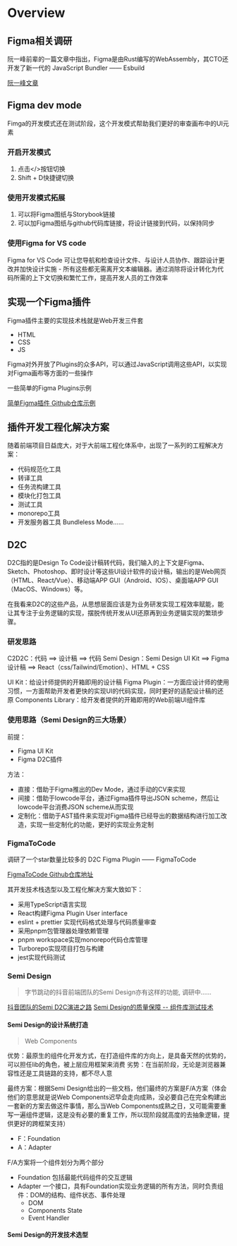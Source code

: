 # Overview
## Figma相关调研
阮一峰前辈的一篇文章中指出，Figma是由Rust编写的WebAssembly，其CTO还开发了新一代的 JavaScript Bundler —— Esbuild

[阮一峰文章](https://www.ruanyifeng.com/blog/2022/09/weekly-issue-224.html)

## Figma dev mode
Fimga的开发模式还在测试阶段，这个开发模式帮助我们更好的审查画布中的UI元素

### 开启开发模式
1. 点击</>按钮切换
2. Shift + D快捷键切换

### 使用开发模式拓展
1. 可以将Figma图纸与Storybook链接
2. 可以加Figma图纸与github代码库链接，将设计链接到代码，以保持同步

### 使用Figma for VS code
Figma for VS Code 可让您导航和检查设计文件、与设计人员协作、跟踪设计更改并加快设计实施 - 所有这些都无需离开文本编辑器。通过消除将设计转化为代码所需的上下文切换和繁忙工作，提高开发人员的工作效率

## 实现一个Figma插件
Figma插件主要的实现技术栈就是Web开发三件套
- HTML
- CSS
- JS

Figma对外开放了Plugins的众多API，可以通过JavaScript调用这些API，以实现对Figma画布等方面的一些操作

一些简单的Figma Plugins示例

[简单Figma插件 Github仓库示例](https://github.com/figma/plugin-samples)

## 插件开发工程化解决方案
随着前端项目日益庞大，对于大前端工程化体系中，出现了一系列的工程解决方案：
- 代码规范化工具
- 转译工具
- 任务流构建工具
- 模块化打包工具
- 测试工具
- monorepo工具
- 开发服务器工具 Bundleless Mode……

## D2C
D2C指的是Design To Code设计稿转代码，我们输入的上下文是Figma、Sketch、Photoshop、即时设计等这些UI设计软件的设计稿，输出的是Web网页（HTML、React/Vue）、移动端APP GUI（Android、IOS）、桌面端APP GUI（MacOS、Windows）等。

在我看来D2C的这些产品，从思想层面应该是为业务研发实现工程效率赋能，能让其专注于业务逻辑的实现，摆脱传统开发从UI还原再到业务逻辑实现的繁琐步骤。

### 研发思路
C2D2C：代码 ==> 设计稿 ==> 代码
Semi Design：Semi Design UI Kit ==> Figma 设计稿 ==> React（css/Tailwind/Emotion）、HTML + CSS 

UI Kit：给设计师提供的开箱即用的设计稿
Figma Plugin：一方面应设计师的使用习惯，一方面帮助开发者更快的实现UI的代码实现，同时更好的适配设计稿的还原
Components Library：给开发者提供的开箱即用的Web前端UI组件库

### 使用思路（Semi Design的三大场景）
前提：
- Figma UI Kit
- Figma D2C插件

方法：
- 直接：借助于Figma推出的Dev Mode，通过手动的CV来实现
- 间接：借助于lowcode平台，通过Figma插件导出JSON scheme，然后让lowcode平台消费JSON scheme从而实现
- 定制化：借助于AST插件来实现对Figma插件已经导出的数据结构进行加工改造，实现一些定制化的功能，更好的实现业务定制

### FigmaToCode
调研了一个star数量比较多的 D2C Figma Plugin —— FigmaToCode

[FigmaToCode Github仓库地址](https://github.com/bernaferrari/FigmaToCode)

其开发技术栈选型以及工程化解决方案大致如下：
- 采用TypeScript语言实现
- React构建Figma Plugin User interface
- eslint + prettier 实现代码格式处理与代码质量审查
- 采用pnpm包管理器处理依赖管理
- pnpm workspace实现monorepo代码仓库管理
- Turborepo实现项目打包与构建
- jest实现代码测试

### Semi Design
> 字节跳动的抖音前端团队的Semi Design亦有这样的功能, 调研中……

[抖音团队的Semi D2C演进之路](https://juejin.cn/post/7267418854124699702)
[Semi Design的质量保障 -- 组件库测试技术](https://medium.com/front-end-weekly/how-we-test-semi-design-component-libraries-64b854f63b65)

#### Semi Design的设计系统打造
> Web Components

优势：最原生的组件化开发方式，在打造组件库的方向上，是具备天然的优势的，可以担任lib的角色，被上层应用框架来消费
劣势：在当前阶段，无论是浏览器兼容性还是工具链路的支持，都不尽人意

最终方案：根据Semi Design给出的一些文档，他们最终的方案是F/A方案（体会他们的意思就是说Web Components迟早会走向成熟，没必要自己在完全构建出一套新的方案去做这件事情，那么当Web Components成熟之日，又可能需要重写一遍组件逻辑，这是没有必要的重复工作，所以现阶段就高度的去抽象逻辑，提供更好的跨框架支持）
- F：Foundation
- A：Adapter

F/A方案将一个组件划分为两个部分
- Foundation 包括最能代码组件的交互逻辑
- Adapter    一个接口，具有Foundation实现业务逻辑的所有方法，同时负责组件：DOM的结构、组件状态、事件处理
    - DOM
    - Components State
    - Event Handler

#### Semi Design的开发技术选型